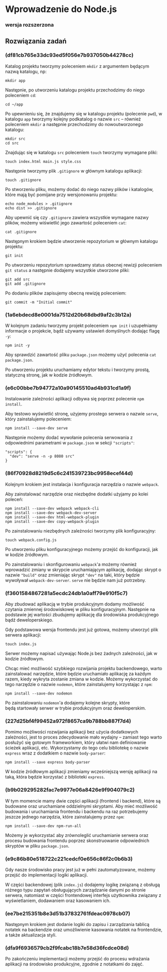 # Wprowadzenie do Node.js
### wersja rozszerzona

## Rozwiązania zadań

### (df81cb765e33dc93ed5f056e7b937050b44278cc)
Katalog projektu tworzymy poleceniem `mkdir` z argumentem będącym nazwą katalogu, np:
```
mkdir app
```

Następnie, po utworzeniu katalogu projektu przechodzimy do niego poleceniem `cd`:
```
cd ~/app
```
Po upewnieniu się, że znajdujemy się w katalogu projektu (polecenie `pwd`), w katalogu `app` tworzymy kolejny podkatalog o nazwie `src` – również poleceniem `mkdir` a następnie przechodzimy do nowoutworzonego katalogu:
```
mkdir src
cd src
```
Znajdując się w katalogu `src` poleceniem `touch` tworzymy wymagane pliki:
```
touch index.html main.js style.css
```

Następnie tworzymy plik `.gitignore` w głównym katalogu aplikacji:
```
touch .gitignore
```
Po stworzeniu pliku, możemy dodać do niego nazwy plików i katalogów, które mają być pomijane przy wersjonowaniu projektu:
```
echo node_modules > .gitignore
echo dist >> .gitignore
```
Aby upewnić się czy `.gitignore` zawiera wszystkie wymagane nazwy plików, możemy wiświetlić jego zawartość poleceniem `cat`:
```
cat .gitignore
```

Następnym krokiem będzie utworzenie repozytorium w głównym katalogu projektu:
```
git init
```

Po utworzeniu repozytorium sprawdzamy status obecnej rewizji poleceniem `git status` a następnie dodajemy wszystkie utworzone pliki:
```
git add src
git add .gitignore
```

Po dodaniu plików zapisujemy obecną rewizję poleceniem:
```
git commit -m "Initial commit"
```

### (1a6ebdecd8e0001da7512d20b68dbd9af2c3b12a)

W kolejnym zadaniu tworzymy projekt poleceniem `npm init` i uzupełniamy informacje o projekcie, bądź używamy ustawień domyślnych dodając flagę `-y`:
```
npm init -y
```

Aby sprawdzić zawartość pliku `package.json` możemy użyć polecenia `cat package.json`.

Po utworzeniu projektu uruchamiamy edytor tekstu i tworzymy prostą, statyczną stronę, jak w kodzie źródłowym.

### (e6c00bbe7b94772a10a90145510ad4b931cd1a9f)

Instalowanie zależności aplikacji odbywa się poprzez polecenie `npm install`.

Aby testowo wyświetlić stronę, użyjemy prostego serwera o nazwie `serve`, który zainstalujemy poleceniem:
```
npm install --save-dev serve
```

Następnie możemy dodać wywołanie polecenia serwowania z odpowiednimi parametrami w `package.json` w sekcji `"scripts"`:
```
"scripts": {
  "dev": "serve -n -p 8080 src"
}
```

### (86f70928d8219d5c6c241539723bc9958ecef44d)

Kolejnym krokiem jest instalacja i konfiguracja narzędzia o nazwie `webpack`.

Aby zainstalować narzędzie oraz niezbędne dodatki użyjamy po kolei poleceń:
```
npm install --save-dev webpack webpack-cli
npm install --save-dev webpack-dev-server
npm install --save-dev html-webpack-plugin
npm install --save-dev copy-webpack-plugin
```

Po zainstalowaniu niezbędnych zależności tworzymy plik konfiguracyjny:
```
touch webpack.config.js
```

Po utworzeniu pliku konfiguracyjnego możemy przejść do konfiguracji, jak w kodzie źródłowym.

Po zainstalowaniu i skonfigurowaniu `webpack`'a możemy również wprowadzić zmiany w skrypcie uruchamiającym aplikację, dodając skrypt o nazwie `"build"` oraz zmieniając skrypt `"dev"` na taki, który będzie wywoływał `webpack-dev-server`. `serve` nie będzie nam już potrzebny.


### (f3601584867281a5ecdc24db1a0aff79e910f5c7)

Aby zbudować aplikacją w trybie produkcyjnym dodamy możliwość czytania zmiennej środowiskowej w pliku konfiguracyjnym. Następnie na podstawie jej wartości zbudujemy aplikację dla środowiska produkcyjnego bądź deweloperskiego.


Gdy podstawowa wersja frontendu jest już gotowa, możemy utworzyć plik serwera aplikacji:
```
touch index.js
```

Serwer możemy napisać używając Node.js bez żadnych zależności, jak w kodzie źródłowym.

Chcąc mieć możliwość szybkiego rozwijania projektu backendowego, warto zainstalować narzędzie, które będzie uruchamiało aplikację za każdym razem, kiedy wykryta zostanie zmiana w kodzie. Możemy wykorzystać do tego narzędzie o nazwie `nodemon`, które zainstalujemy korzystając z `npm`:
```
npm install --save-dev nodemon
```

Po zainstalowaniu `nodemon`'a dodajemy kolejne skrypty, które będą startowały serwer w trybie produkcyjnym oraz deweloperskim.

### (227d25bf4f99452a972f8657ca9b788bb887f7d4)

Pomimo możliwości rozwijania aplikacji bez użycia dodatkowych zależności, jest to proces zdecydowanie mało wydajny – zamiast tego warto posłużyć się gotowym frameworkiem, który ułatwi nam definiowanie ścieżek aplikacji, etc. Wykorzystamy do tego celu bibliotekę o nazwie `express` wraz z dodatkiem o nazwie `body-parser`:
```
npm install --save express body-parser
```

W kodzie źródłowym aplikacji zmieniamy wcześniejszą wersję aplikacji na taką, która będzie korzystać z biblioteki `express`.

### (b9b029295282fac7e9977e06a8426e9f904079c2)

W tym momencie mamy dwie części aplikacji (frontend i backend), które są budowane oraz uruchamiane oddzielnymi skryptami. Aby mieć możliwość budowania i uruchamiania frontendu i backendu na raz potrzebujemy jeszcze jednego narzędzia, które zainstalujemy przez `npm`:
```
npm install --save-dev npm-run-all
```

Możemy je wykorzystać aby zrównoleglić uruchamianie serwera oraz procesu budowania frontendu poprzez skonstruowanie odpowiednich skryptów w pliku `package.json`.

### (e9c86b80e518722c221cedcf0e656c86f2c0b6b3)

Gdy nasze środowisko pracy jest już w pełni zautomatyzowane, możemy przejść do implementacji logiki aplikacji.

W części backendowej (plik `index.js`) dodajemy logikę związaną z obsługą różnego typu zapytań obsługujących zarządzanie danymi po stronie serwera, natomiast w części frontendowej interfejs użytkownika związany z wyświetlaniem, dodawaniem oraz kasowaniem ich.

### (ee7be215351b8e3d51b37832761fdeac0978cb07)

Następnym krokiem jest dodanie logiki do zapisu i zarządzania tablicą notatek na backendzie oraz umożliwienie kasowania notatek na frontendzie, a także aktualizacja styli.

### (dfa9f6936579cb2f9fcabc18b7e58d36fcdce08d)

Po zakończeniu implementacji możemy przejść do procesu wdrażania aplikacji na środowisko produkcyjne, zgodnie z notatkami do zajęć.

